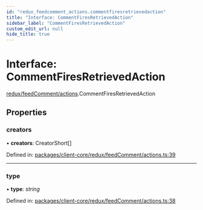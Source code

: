 ```yaml
---
id: "redux_feedcomment_actions.commentfiresretrievedaction"
title: "Interface: CommentFiresRetrievedAction"
sidebar_label: "CommentFiresRetrievedAction"
custom_edit_url: null
hide_title: true
---
```


# Interface: CommentFiresRetrievedAction

[redux/feedComment/actions](../modules/redux_feedcomment_actions.md).CommentFiresRetrievedAction

## Properties

### creators

• **creators**: CreatorShort[]

Defined in: [packages/client-core/redux/feedComment/actions.ts:39](https://github.com/xr3ngine/xr3ngine/blob/56376a778/packages/client-core/redux/feedComment/actions.ts#L39)

___

### type

• **type**: *string*

Defined in: [packages/client-core/redux/feedComment/actions.ts:38](https://github.com/xr3ngine/xr3ngine/blob/56376a778/packages/client-core/redux/feedComment/actions.ts#L38)
